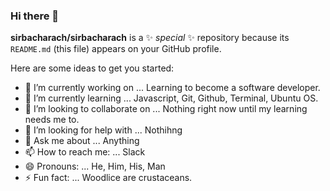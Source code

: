 ### Hi there 👋

**sirbacharach/sirbacharach** is a ✨ _special_ ✨ repository because its `README.md` (this file) appears on your GitHub profile.

Here are some ideas to get you started:

- 🔭 I’m currently working on ... Learning to become a software developer.
- 🌱 I’m currently learning ... Javascript, Git, Github, Terminal, Ubuntu OS.
- 👯 I’m looking to collaborate on ...  Nothing right now until my learning needs me to.
- 🤔 I’m looking for help with ...  Nothihng
- 💬 Ask me about ...  Anything
- 📫 How to reach me: ...  Slack
- 😄 Pronouns: ...  He, Him, His, Man
- ⚡ Fun fact: ...  Woodlice are crustaceans.
